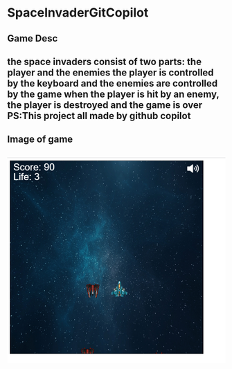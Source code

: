# SpaceInvaderGitCopilot
<h2>Game Desc<h2>
<p>
the space invaders consist of two parts: the player and the enemies 
the player is controlled by the keyboard and the enemies are controlled by the game
when the player is hit by an enemy, the player is destroyed and the game is over
<strong>PS:This project all made by github copilot</strong>
<p>
<h2>Image of game<h2>
<img src="gameimage.png"></img>
